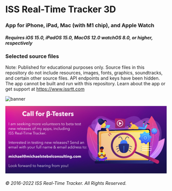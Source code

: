 #  ISS Real-Time Tracker 3D

### App for iPhone, iPad, Mac (with M1 chip), and Apple Watch
##### Requires iOS 15.0, iPadOS 15.0, MacOS 12.0 watchOS 8.0, or higher, respectively

### Selected source files

Note: Published for educational purposes only. Source files in this repository do not include resources, images, fonts, graphics, soundtracks, and certain other source files. API endpoints and keys have been hidden. The app cannot be built and run with this repository.
Learn about the app or get support at https://www.issrtt.com

![banner](https://github.com/MDStebel/ISSRTT3D-Source-Selected/blob/1212d1fa7f22fa2fe68b4bd035cefb88dc2c68b2/Banner%20-%20ISS%20Real-Time%20Tracker%203D.png)

![banner](https://github.com/MDStebel/ISSRTT-Source-Public/blob/master/Call%20for%20Beta%20Testers.png)


###### © 2016-2022 ISS Real-Time Tracker. All Rights Reserved.
